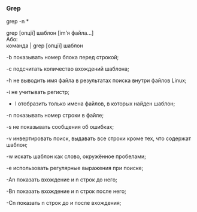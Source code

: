 ### Grep

grep -n *

grep [опції] шаблон [im'я файла...]  
Або:  
команда | grep [опції] шаблон

-b
показывать номер блока перед строкой;

-c
подсчитать количество вхождений шаблона;

-h
не выводить имя файла в результатах поиска внутри файлов Linux;

-i
не учитывать регистр;

- l
отобразить только имена файлов, в которых найден шаблон;

-n
показывать номер строки в файле;

-s
не показывать сообщения об ошибках;

-v
инвертировать поиск, выдавать все строки кроме тех, что содержат шаблон;

-w
искать шаблон как слово, окружённое пробелами;

-e
использовать регулярные выражения при поиске;

-An
показать вхождение и n строк до него;

-Bn
показать вхождение и n строк после него;

-Cn
показать n строк до и после вхождения;